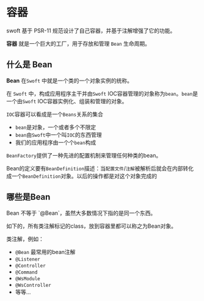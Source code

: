 # 容器

swoft 基于 PSR-11 规范设计了自己容器，并基于注解增强了它的功能。

**容器** 就是一个巨大的工厂，用于存放和管理 `Bean` 生命周期。

## 什么是 Bean 

**Bean** 在`Swoft` 中就是一个类的一个对象实例的统称。

在 `Swoft` 中，构成应用程序主干并由`Swoft` IOC容器管理的对象称为`bean`。`bean`是一个由`Swoft` IOC容器实例化、组装和管理的对象。

`IOC`容器可以看成是一个`Beans`关系的集合 

- `bean`是对象，一个或者多个不限定
- `bean`由`Swoft`中一个叫`IOC`的东西管理
- 我们的应用程序由一个个`bean`构成

`BeanFactory`提供了一种先进的配置机制来管理任何种类的bean。

Bean的定义要有`BeanDefinition`描述：当`配置文件`/`注解`被解析后就会在内部转化成一个`BeanDefinition`对象。以后的操作都是对这个对象完成的 

## 哪些是Bean

<p class="tip">
  Bean 不等于 `@Bean`，虽然大多数情况下指的是同一个东西。
</p>  

如下的，所有类注解标记的class，放到容器里都可以称之为Bean对象。

类注解，例如：

- `@Bean` 最常用的bean注解
- `@Listener`
- `@Controller`
- `@Command`
- `@WsModule`
- `@WsController`
- 等等...

